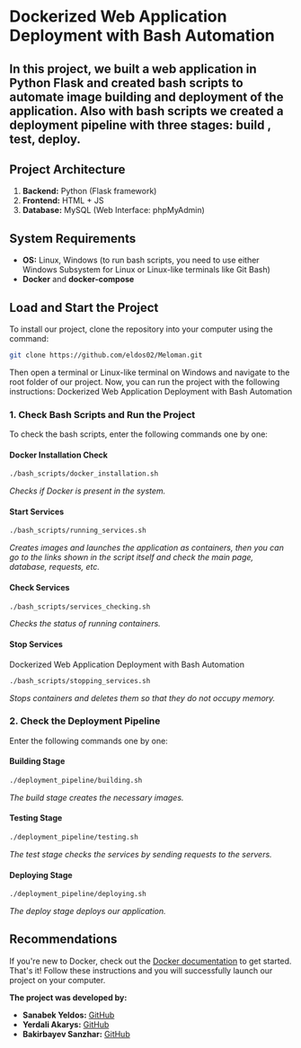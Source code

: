 # Dockerized Web Application Deployment with Bash Automation
## In this project, we built a web application in Python Flask and created bash scripts to automate image building and deployment of the application. Also with bash scripts we created a deployment pipeline with three stages: build , test, deploy.

## Project Architecture
1. **Backend:** Python (Flask framework)
2. **Frontend:** HTML + JS
3. **Database:** MySQL (Web Interface: phpMyAdmin)
## System Requirements
- **OS:** Linux, Windows (to run bash scripts, you need to use either Windows Subsystem for Linux or
Linux-like terminals like Git Bash)
- **Docker** and **docker-compose**
## Load and Start the Project
To install our project, clone the repository into your computer using the command:
```bash
git clone https://github.com/eldos02/Meloman.git
```
Then open a terminal or Linux-like terminal on Windows and navigate to the root folder of our project. Now,
you can run the project with the following instructions:
Dockerized Web Application Deployment with Bash Automation
### 1. Check Bash Scripts and Run the Project
To check the bash scripts, enter the following commands one by one:
#### Docker Installation Check
```bash
./bash_scripts/docker_installation.sh
```
*Checks if Docker is present in the system.*
#### Start Services
```bash
./bash_scripts/running_services.sh
```
*Creates images and launches the application as containers, then you can go to the links shown in the script
itself and check the main page, database, requests, etc.*
#### Check Services
```bash
./bash_scripts/services_checking.sh
```
*Checks the status of running containers.*
#### Stop Services
Dockerized Web Application Deployment with Bash Automation
```bash
./bash_scripts/stopping_services.sh
```
*Stops containers and deletes them so that they do not occupy memory.*
### 2. Check the Deployment Pipeline
Enter the following commands one by one:
#### Building Stage
```bash
./deployment_pipeline/building.sh
```
*The build stage creates the necessary images.*
#### Testing Stage
```bash
./deployment_pipeline/testing.sh
```
*The test stage checks the services by sending requests to the servers.*
#### Deploying Stage
```bash
./deployment_pipeline/deploying.sh
```
*The deploy stage deploys our application.*
## Recommendations
If you're new to Docker, check out the [Docker documentation](https://docs.docker.com/get-started/overview/)
to get started.
That's it! Follow these instructions and you will successfully launch our project on your computer.

**The project was developed by:**
- **Sanabek Yeldos:** [GitHub](https://github.com/eldos02)
- **Yerdali Akarys:** [GitHub](https://github.com/profaka)
- **Bakirbayev Sanzhar:** [GitHub](https://github.com/etozhegatito)
